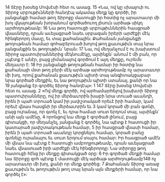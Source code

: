 14 Տէրը խօսեց Մովսէսի հետ ու ասաց. 15 «Նա, ով կը սխալուի ու Տիրոջ սրբութիւնների հանդէպ ակամայ մեղք կը գործի, իր յանցանքի համար թող Տիրոջը մատուցի իր հօտից ոչ արատաւոր մի խոյ վկայութեան խորանում գործածուող յիսուն արծաթ սիկղ արժողութեամբ: 16 Նա թող հատուցի սրբութիւններին հասցրած վնասները, դրան աւելացրած նաեւ սրբազան իրերի արժէքի մէկ հինգերորդ մասը, եւ տայ քահանային: Քահանան յանցանքի թողութեան համար զոհաբերուած խոյով թող քաւութիւն տայ նրա յանցանքին եւ թողութիւն՝ նրան:
17 Նա, ով մեղանչում է ու խախտում Տիրոջ պատուիրաններից մէկնումէկը, այսինքն՝ անում է մի բան, որ չպէտք է անէր, բայց չիմանալով գործում է այդ մեղքը, ուրեմն մեղաւոր է: 18 Իր յանցանքի թողութեան համար իր հօտից նա քահանայի մօտ թող բերի մէկ արծաթ արժողութեամբ ոչ արատաւոր մի խոյ, որով քահանան քաւութիւն պիտի տայ անգիտակցաբար նրա գործած մեղքին, եւ նա թողութիւն պիտի ստանայ, քանի որ նա 19 յանցանք էր գործել Տիրոջ հանդէպ»:
1 147 Տէրը խօսեց Մովսէսի հետ ու ասաց. 2 «Ով մեղք գործի, ով արհամարհելով խախտի Տիրոջ պատուիրանները, ով իր մերձաւորին խաբի նրա տուած աւանդի, իրեն ի պահ տրուած կամ իր յափշտակած որեւէ իրի համար, կամ որեւէ վնաս հասցնի իր մերձաւորին եւ 3 կամ կորած մի բան գտնի, բայց ուրանայ, որ գտել է, եւ դրա համար սուտ երդում տայ, այսինքն՝ անի այն ամէնը, 4 որոնցով նա մեղք է գործած լինում, բայց գիտակցի, որ մեղանչել, յանցանք է գործել, նա պէտք է հատուցի իր կատարած յափշտակութեան համար, 5 իր հասցրած վնասի համար, իրեն ի պահ տրուած աւանդը կորցնելու համար, կորած բանը գտնելը ուրանալու եւ սուտ երդում տալու համար: Իր հասցրած ամէն մի վնաս նա պէտք է հատուցի ամբողջութեամբ, դրան աւելացրած նաեւ վնասուած իրի արժէքի մէկ հինգերորդը: Նա տիրոջը թող հատուցի հէնց իր մեղքը գիտակցած օրը: 6 Իր գործած մեղքի համար նա Տիրոջը զոհ պէտք է մատուցի մէկ արծաթ արժողութեամբ148 ոչ արատաւոր մի խոյ, քանի որ մեղք գործեց: 7 Քահանան Տիրոջ առաջ քաւութիւն եւ թողութիւն թող տայ նրան այն մեղքերի համար, որ նա գործել է»:
